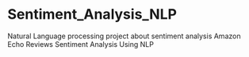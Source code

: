 # Sentiment_Analysis_NLP
Natural Language processing project about sentiment analysis
Amazon Echo Reviews Sentiment Analysis Using NLP
